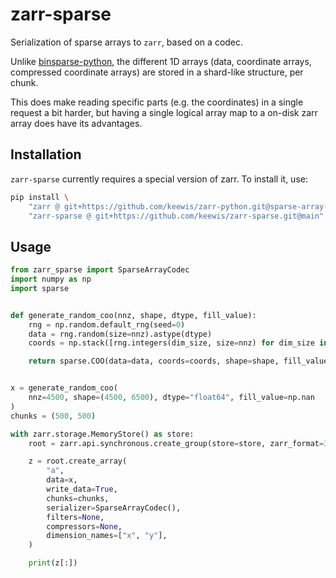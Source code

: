 # zarr-sparse

Serialization of sparse arrays to `zarr`, based on a codec.

Unlike [binsparse-python](https://github.com/ivirshup/binsparse-python), the different 1D arrays (data, coordinate arrays, compressed coordinate arrays) are stored in a shard-like structure, per chunk.

This does make reading specific parts (e.g. the coordinates) in a single request a bit harder, but having a single logical array map to a on-disk zarr array does have its advantages.

## Installation

`zarr-sparse` currently requires a special version of zarr. To install it, use:

```sh
pip install \
    "zarr @ git+https://github.com/keewis/zarr-python.git@sparse-array-patch" \
    "zarr-sparse @ git+https://github.com/keewis/zarr-sparse.git@main"
```

## Usage

```python
from zarr_sparse import SparseArrayCodec
import numpy as np
import sparse


def generate_random_coo(nnz, shape, dtype, fill_value):
    rng = np.random.default_rng(seed=0)
    data = rng.random(size=nnz).astype(dtype)
    coords = np.stack([rng.integers(dim_size, size=nnz) for dim_size in shape], axis=0)

    return sparse.COO(data=data, coords=coords, shape=shape, fill_value=fill_value)


x = generate_random_coo(
    nnz=4500, shape=(4500, 6500), dtype="float64", fill_value=np.nan
)
chunks = (500, 500)

with zarr.storage.MemoryStore() as store:
    root = zarr.api.synchronous.create_group(store=store, zarr_format=3)

    z = root.create_array(
        "a",
        data=x,
        write_data=True,
        chunks=chunks,
        serializer=SparseArrayCodec(),
        filters=None,
        compressors=None,
        dimension_names=["x", "y"],
    )

    print(z[:])
```
